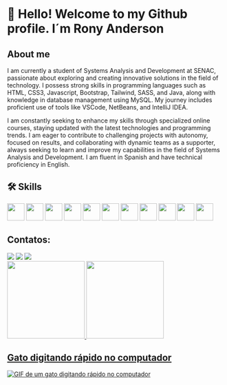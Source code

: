 # 👋 Hello! Welcome to my Github profile. I´m Rony Anderson

## About me

I am currently a student of Systems Analysis and Development at SENAC, passionate about exploring and creating innovative solutions in the field of technology. I possess strong skills in programming languages such as HTML, CSS3, Javascript, Bootstrap, Tailwind, SASS, and Java, along with knowledge in database management using MySQL. My journey includes proficient use of tools like VSCode, NetBeans, and IntelliJ IDEA.

I am constantly seeking to enhance my skills through specialized online courses, staying updated with the latest technologies and programming trends. I am eager to contribute to challenging projects with autonomy, focused on results, and collaborating with dynamic teams as a supporter, always seeking to learn and improve my capabilities in the field of Systems Analysis and Development. I am fluent in Spanish and have technical proficiency in English.


## 🛠 Skills
<div style="display: inline-block;">
    <img loading="lazy" src="https://cdn.jsdelivr.net/gh/devicons/devicon/icons/html5/html5-original.svg" width="40" height="40" style="display: inline-block;"/>
    <img loading="lazy" src="https://cdn.jsdelivr.net/gh/devicons/devicon/icons/css3/css3-original-wordmark.svg" width="40" height="40" style="display: inline-block;"/>
    <img loading="lazy" src="https://cdn.jsdelivr.net/gh/devicons/devicon/icons/tailwindcss/tailwindcss-original-wordmark.svg" width="40" height="40" style="display: inline-block;"/>
    <img loading="lazy" src="https://cdn.jsdelivr.net/gh/devicons/devicon/icons/bootstrap/bootstrap-original-wordmark.svg" width="40" height="40" style="display: inline-block;"/>
    <img loading="lazy" src="https://cdn.jsdelivr.net/gh/devicons/devicon/icons/javascript/javascript-original.svg" width="40" height="40" style="display: inline-block;"/>
    <img loading="lazy" src="https://cdn.jsdelivr.net/gh/devicons/devicon/icons/java/java-original-wordmark.svg" width="40" height="40" style="display: inline-block;"/>
    <img loading="lazy" src="https://cdn.jsdelivr.net/gh/devicons/devicon/icons/sass/sass-original.svg" width="40" height="40" style="display: inline-block;"/>
    <img loading="lazy" src="https://cdn.jsdelivr.net/gh/devicons/devicon/icons/git/git-original-wordmark.svg" width="40" height="40" style="display: inline-block;"/>
    <img loading="lazy" src="https://cdn.jsdelivr.net/gh/devicons/devicon/icons/github/github-original-wordmark.svg" width="40" height="40" style="display: inline-block;"/>
    <img loading="lazy" src="https://cdn.jsdelivr.net/gh/devicons/devicon/icons/mysql/mysql-original.svg" width="40" height="40" style="display: inline-block;"/>
    <img loading="lazy" src="https://cdn.jsdelivr.net/gh/devicons/devicon/icons/figma/figma-original.svg" width="40" height="40" style="display: inline-block;"/>
</div>

## Contatos:

<div>
<a href="https://www.instagram.com/roonyandersson/" target="_blank"><img loading="lazy" src="https://img.shields.io/badge/-Instagram-%23E4405F?style=for-the-badge&logo=instagram&logoColor=white" target="_blank"></a>
<a href = "mailto:ronytopol1999@gmail.com"><img loading="lazy" src="https://img.shields.io/badge/Gmail-D14836?style=for-the-badge&logo=gmail&logoColor=white" target="_blank"></a>
<a href="https://www.linkedin.com/in/rony-anderson/" target="_blank"><img loading="lazy" src="https://img.shields.io/badge/-LinkedIn-%230077B5?style=for-the-badge&logo=linkedin&logoColor=white" target="_blank"></a>   
</div>

<div>
<a href="https://github.com/RonyAndersson">
<img loading="lazy" height="180em" src="https://github-readme-stats.vercel.app/api/top-langs/?username=RonyAndersson&layout=compact&langs_count=7&theme=dracula"/>
<img loading="lazy" height="180em" src="https://github-readme-stats.vercel.app/api?username=RonyAndersson&show_icons=true&theme=dracula&include_all_commits=true&count_private=true"/>
</div>


## Gato digitando rápido no computador

![GIF de um gato digitando rápido no computador](https://raw.githubusercontent.com/seu-usuario/seu-repositorio/main/assets/gato-typing.gif)



          
          
          
          
          
          
          
          
          
          
